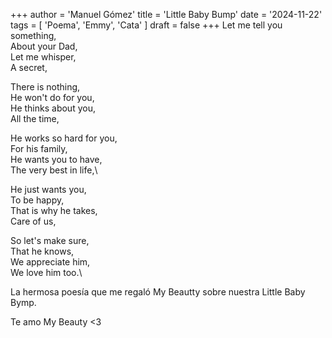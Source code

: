 +++
author = 'Manuel Gómez'
title = 'Little Baby Bump'
date = '2024-11-22'
tags = [ 'Poema', 'Emmy', 'Cata' ]
draft = false
+++
Let me tell you something,\
About your Dad,\
Let me whisper,\
A secret,

There is nothing,\
He won't do for you,\
He thinks about you,\
All the time,

He works so hard for you,\
For his family,\
He wants you to have,\
The very best in life,\

He just wants you,\
To be happy,\
That is why he takes,\
Care of us,

So let's make sure,\
That he knows,\
We appreciate him,\
We love him too.\

La hermosa poesía que me regaló My Beautty sobre nuestra Little Baby Bymp.

Te amo My Beauty <3